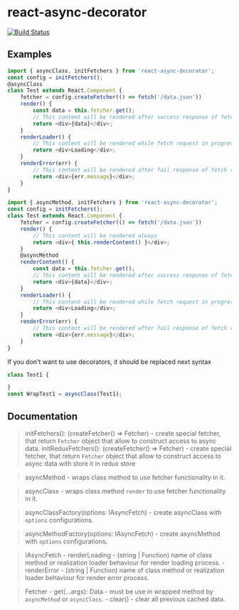 # react-async-decorator

[![Build Status](https://travis-ci.org/lexich/react-async-decorator.svg?branch=master)](https://travis-ci.org/lexich/react-async-decorator)

## Examples
```js
import { asyncClass, initFetchers } from 'react-async-decorator';
const config = initFetchers();
@asyncClass
class Test extends React.Component {
    fetcher = config.createFetcher(() => fetch('/data.json'))
    render() {
        const data = this.fetcher.get();
        // This content will be rendered after success response of fetch request
        return <div>{data}</div>;
    }
    renderLoader() {
        // This content will be rendered while fetch request in progress
        return <div>Loading</div>;
    }
    renderError(err) {
        // This content will be rendered after fail response of fetch request
        return <div>{err.message}</div>;
    }
}
```

```js
import { asyncMethod, initFetchers } from 'react-async-decorator';
const config = initFetchers();
class Test extends React.Component {
    fetcher = config.createFetcher(() => fetch('/data.json'))
    render() {
        // This content will be rendered always
        return <div>{ this.renderContent() }</div>;
    }
    @asyncMethod
    renderContent() {
        const data = this.fetcher.get();
        // This content will be rendered after success response of fetch request
        return <div>{data}</div>;
    }
    renderLoader() {
        // This content will be rendered while fetch request in progress
        return <div>Loading</div>;
    }
    renderError(err) {
        // This content will be rendered after fail response of fetch request
        return <div>{err.message}</div>;
    }
}
```
If you don't want to use decorators, it should be replaced next syntax
```js
class Test1 {

}
const WrapTest1 = asyncClass(Test1);
```

## Documentation
> initFetchers(): (createFetcher() => Fetcher) - create special fetcher, that return `Fetcher` object that allow to construct access to async data.
> initReduxFetchers(): (createFetcher() => Fetcher) - create special fetcher, that return `Fetcher` object that allow to construct access to async data with store it in redux store

> asyncMethod - wraps class method to use fetcher functionality in it.

> asyncClass - wraps class method `render` to use fetcher functionality in it.

> asyncClassFactory(options: IAsyncFetch) - create asyncClass with `options` configurations.

> asyncMethodFactory(options: IAsyncFetch) - create asyncMethod with `options` configurations.

> IAsyncFetch
    - renderLoading - (string | Function) name of class method or realization loader behaviour for render loading process.
    - renderError - (string | Function) name of class method or realization loader behaviour for render error process.

> Fetcher
    - get(...args): Data - must be use in wrapped method by `asyncMethod` or `asyncClass`.
    - clear() - clear all previous cached data.
